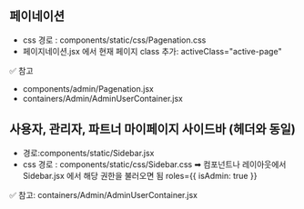 ## 페이네이션 
- css 경로 : components/static/css/Pagenation.css
- 페이지네이션.jsx 에서 현재 페이지 class 추가: activeClass="active-page"

✅ 참고
- components/admin/Pagenation.jsx
- containers/Admin/AdminUserContainer.jsx 

## 사용자, 관리자, 파트너 마이페이지 사이드바 (헤더와 동일)
- 경로:components/static/Sidebar.jsx
- css 경로 : components/static/css/Sidebar.css 
➡ 컴포넌트나 레이아웃에서 Sidebar.jsx 에서 해당 권한을 불러오면 됨 roles={{ isAdmin: true }}

✅ 참고: containers/Admin/AdminUserContainer.jsx
